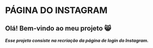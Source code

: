 # PÁGINA DO INSTAGRAM   # 

## Olá! Bem-vindo ao meu projeto :smile_cat:

##### Esse projeto consiste na recriação da página de login do Instagram. #####



